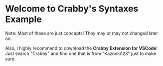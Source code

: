 # Welcome to Crabby's Syntaxes Example

Note: Most of these are just concepts! They may or may not changed later on.

Also, I highly recommend to download the **Crabby Extension for VSCode**!
Just search "Crabby" and find one that is from "Kazooki123" just to make sure.
